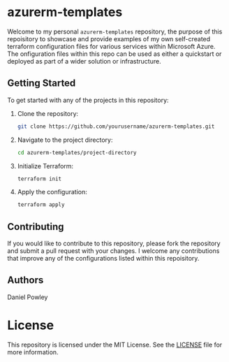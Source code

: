 # azurerm-templates

Welcome to my personal `azurerm-templates` repository, the purpose of this repoisitory to showcase and provide examples of my own self-created terraform configuration files for various services within Microsoft Azure. The onfiguration files within this repo can be used as either a quickstart or deployed as part of a wider solution or infrastructure. 


## Getting Started

To get started with any of the projects in this repository:

1. Clone the repository:
    ```sh
    git clone https://github.com/yourusername/azurerm-templates.git
    ```
2. Navigate to the project directory:
    ```sh
    cd azurerm-templates/project-directory
    ```
3. Initialize Terraform:
    ```sh
    terraform init
    ```
4. Apply the configuration:
    ```sh
    terraform apply
    ```

## Contributing

If you would like to contribute to this repository, please fork the repository and submit a pull request with your changes. I welcome any contributions that improve any of the configurations listed within this repoisitory.

## Authors

Daniel Powley 

# License

This repository is licensed under the MIT License. See the [LICENSE](LICENSE) file for more information.
